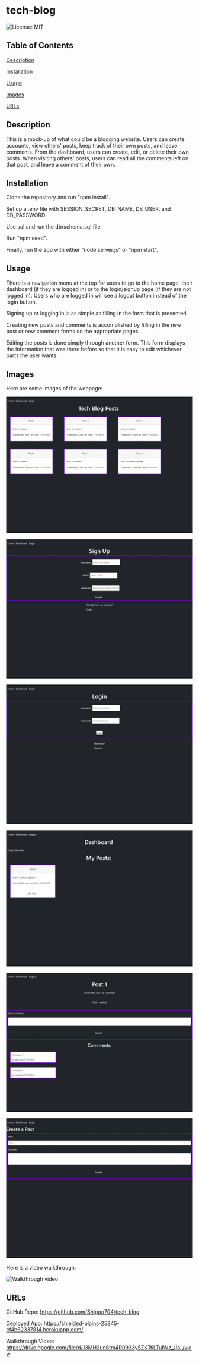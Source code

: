 # tech-blog
![License: MIT](https://img.shields.io/badge/License-MIT-yellow.svg)

## Table of Contents

[Description](#description)

[Installation](#installation)

[Usage](#usage)

[Images](#images)

[URLs](#urls)

## Description

This is a mock-up of what could be a blogging website. Users can create accounts, view others' posts, keep track of their own posts, and leave comments. From the dashboard, users can create, edit, or delete their own posts. When visiting others' posts, users can read all the comments left on that post, and leave a comment of their own.

## Installation

Clone the repository and run "npm install". 

Set up a .env file with SESSION_SECRET, DB_NAME, DB_USER, and DB_PASSWORD.

Use sql and run the db/schema.sql file.

Run "npm seed".

Finally, run the app with either "node server.js" or "npm start".

## Usage

There is a navigation menu at the top for users to go to the home page, their dashboard (if they are logged in) or to the login/signup page (if they are not logged in). Users who are logged in will see a logout button instead of the login button.

Signing up or logging in is as simple as filling in the form that is presented.

Creating new posts and comments is accomplished by filling in the new post or new comment forms on the appropriate pages.

Editing the posts is done simply through another form. This form displays the information that was there before so that it is easy to edit whichever parts the user wants.

## Images

Here are some images of the webpage:

![Homepage](./public/assets/Homepage.jpeg)

![Signup](./public/assets/Signup.jpeg)

![Login](./public/assets/Login.jpeg)

![Dashboard](./public/assets/Dashboard.jpeg)

![Post](./public/assets/PostPage.jpeg)

![CreatePost](./public/assets/CreatePost.jpeg)

Here is a video walkthrough:

![Walkthrough video](https://drive.google.com/file/d/13MH2un6tm4R0933y5ZKTtiLTuIWz_Ua-/view)

## URLs

GitHub Repo: https://github.com/Shippo704/tech-blog

Deployed App: https://shielded-plains-25345-ef4b62337814.herokuapp.com/

Walkthrough Video: https://drive.google.com/file/d/13MH2un6tm4R0933y5ZKTtiLTuIWz_Ua-/view